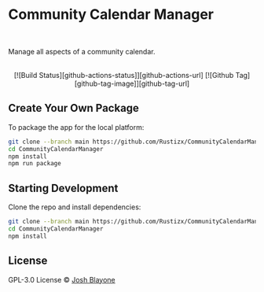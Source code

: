 <h1> Community Calendar Manager </h1>

<br>

<p>
  Manage all aspects of a community calendar.
</p>

<br>

<div align="center">
  [![Build Status][github-actions-status]][github-actions-url]
  [![Github Tag][github-tag-image]][github-tag-url]
</div>

## Create Your Own Package

To package the app for the local platform:

```bash
git clone --branch main https://github.com/Rustizx/CommunityCalendarManager.git
cd CommunityCalendarManager
npm install
npm run package
```

## Starting Development

Clone the repo and install dependencies:

```bash
git clone --branch main https://github.com/Rustizx/CommunityCalendarManager.git
cd CommunityCalendarManager
npm install
```

## License

GPL-3.0 License © [Josh Blayone](https://github.com/Rustizx)

[github-actions-status]: https://github.com/Rustizx/CommunityCalendarManager/workflows/Test/badge.svg
[github-actions-url]: https://github.com/Rustizx/CommunityCalendarManager/actions
[github-tag-image]: https://img.shields.io/github/v/tag/Rustizx/CommunityCalendarManager.svg?label=version&sort=semver
[github-tag-url]: https://github.com/Rustizx/CommunityCalendarManager/releases
